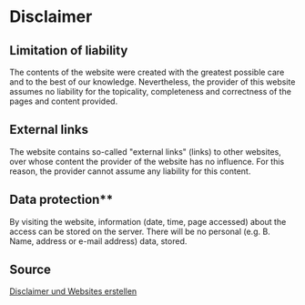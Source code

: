 Disclaimer
==========

## Limitation of liability

The contents of the website were created with the greatest possible care and to the best of our knowledge. Nevertheless, the provider of this website assumes no liability for the topicality, completeness and correctness of the pages and content provided.

## External links

The website contains so-called "external links" (links) to other websites, over whose content the provider of the website has no influence. For this reason, the provider cannot assume any liability for this content.

## Data protection**

By visiting the website, information (date, time, page accessed) about the access can be stored on the server. There will be no personal (e.g. B. Name, address or e-mail address) data, stored.

## Source 

[Disclaimer und Websites erstellen](http://www.mustervorlage.net/homepage-kostenlos)